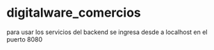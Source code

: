 # digitalware_comercios

para usar los servicios del backend se ingresa desde a localhost en el puerto 8080
